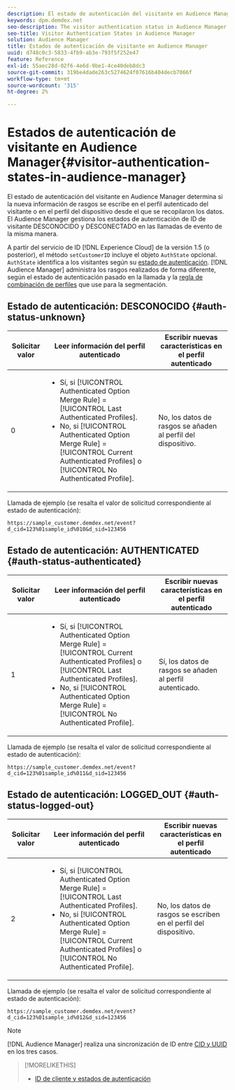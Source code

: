 ```yaml
---
description: El estado de autenticación del visitante en Audience Manager determina si la nueva información de rasgos se escribe en el perfil autenticado del visitante o en el perfil del dispositivo desde el que se recopilaron los datos. El Audience Manager gestiona los estados de autenticación de ID de visitante DESCONOCIDO y DESCONECTADO en las llamadas de evento de la misma manera.
keywords: dpm.demdex.net
seo-description: The visitor authentication status in Audience Manager determines if the new trait information is written to the visitor's authenticated profile or to the device profile, where the data was collected from. Audience Manager handles the visitor ID authentication statuses UNKNOWN and LOGGED_OUT in event calls in the same way.
seo-title: Visitor Authentication States in Audience Manager
solution: Audience Manager
title: Estados de autenticación de visitante en Audience Manager
uuid: d748c0c3-5833-4fb9-ab3e-793f5f252e47
feature: Reference
exl-id: 55aec28d-02f6-4e6d-9be1-4ce40deb8dc3
source-git-commit: 319be4dade263c5274624f07616b404decb7066f
workflow-type: tm+mt
source-wordcount: '315'
ht-degree: 2%

---
```


# Estados de autenticación de visitante en Audience Manager{#visitor-authentication-states-in-audience-manager}

El estado de autenticación del visitante en Audience Manager determina si la nueva información de rasgos se escribe en el perfil autenticado del visitante o en el perfil del dispositivo desde el que se recopilaron los datos. El Audience Manager gestiona los estados de autenticación de ID de visitante DESCONOCIDO y DESCONECTADO en las llamadas de evento de la misma manera.

A partir del servicio de ID [!DNL Experience Cloud] de la versión 1.5 (o posterior), el método `setCustomerID` incluye el objeto `AuthState` opcional. `AuthState` identifica a los visitantes según su [estado de autenticación](https://experienceleague.adobe.com/docs/id-service/using/reference/authenticated-state.html). [!DNL Audience Manager] administra los rasgos realizados de forma diferente, según el estado de autenticación pasado en la llamada y la [regla de combinación de perfiles](../features/profile-merge-rules/merge-rules-dashboard.md) que use para la segmentación.

## Estado de autenticación: DESCONOCIDO {#auth-status-unknown}

| Solicitar valor | Leer información del perfil autenticado | Escribir nuevas características en el perfil autenticado |
|---|---|---|
| 0 | <ul><li>Sí, si [!UICONTROL Authenticated Option Merge Rule] = [!UICONTROL Last Authenticated Profiles].</li><li>No, si [!UICONTROL Authenticated Option Merge Rule] = [!UICONTROL Current Authenticated Profiles] o [!UICONTROL No Authenticated Profile].</li></ul> | No, los datos de rasgos se añaden al perfil del dispositivo. |

Llamada de ejemplo (se resalta el valor de solicitud correspondiente al estado de autenticación):

`https://sample_customer.demdex.net/event?d_cid=123%01sample_id%010&d_sid=123456`

## Estado de autenticación: AUTHENTICATED {#auth-status-authenticated}

| Solicitar valor | Leer información del perfil autenticado | Escribir nuevas características en el perfil autenticado |
|---|---|---|
| 1 | <ul><li>Sí, si [!UICONTROL Authenticated Option Merge Rule] = [!UICONTROL Current Authenticated Profiles] o [!UICONTROL Last Authenticated Profiles].</li><li>No, si [!UICONTROL Authenticated Option Merge Rule] = [!UICONTROL No Authenticated Profile].</li></ul> | Sí, los datos de rasgos se añaden al perfil autenticado. |

Llamada de ejemplo (se resalta el valor de solicitud correspondiente al estado de autenticación):

`https://sample_customer.demdex.net/event?d_cid=123%01sample_id%011&d_sid=123456`

## Estado de autenticación: LOGGED_OUT {#auth-status-logged-out}

| Solicitar valor | Leer información del perfil autenticado | Escribir nuevas características en el perfil autenticado |
|---|---|---|
| 2 | <ul><li>Sí, si [!UICONTROL Authenticated Option Merge Rule] = [!UICONTROL Last Authenticated Profiles].</li><li>No, si [!UICONTROL Authenticated Option Merge Rule] = [!UICONTROL Current Authenticated Profiles] o [!UICONTROL No Authenticated Profile].</li></ul> | No, los datos de rasgos se escriben en el perfil del dispositivo. |

Llamada de ejemplo (se resalta el valor de solicitud correspondiente al estado de autenticación):

`https://sample_customer.demdex.net/event?d_cid=123%01sample_id%012&d_sid=123456`

>[!NOTE]
>
>[!DNL Audience Manager] realiza una sincronización de ID entre [CID y UUID](../reference/ids-in-aam.md) en los tres casos.

>[!MORELIKETHIS]
>
>* [ID de cliente y estados de autenticación](https://experienceleague.adobe.com/docs/id-service/using/reference/authenticated-state.html)
